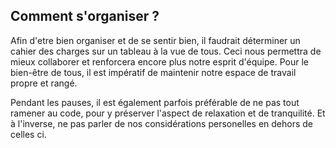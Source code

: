 Comment s'organiser ?
-

Afin d'etre bien organiser et de se sentir bien, il faudrait déterminer un cahier des charges sur un tableau à la vue de tous. Ceci nous permettra de mieux collaborer et renforcera encore plus notre esprit d'équipe. Pour le bien-être de tous, il est impératif de maintenir notre espace de travail propre et rangé.

Pendant les pauses, il est également parfois préférable de ne pas tout ramener au code, pour y préserver l'aspect de relaxation et de tranquilité. Et à l'inverse, ne pas parler de nos considérations personelles en dehors de celles ci.
